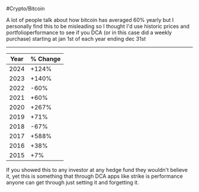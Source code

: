 #Crypto/Bitcoin 

A lot of people talk about how bitcoin has averaged 60% yearly but I personally find this to be misleading so I thought I'd use historic prices and portfolioperformance to see if you DCA (or in this case did a weekly purchase) starting at jan 1st of each year ending dec 31st  

---

  
| Year | % Change |  
|------|----------|  
| 2024 | +124%    |  
| 2023 | +140%    |  
| 2022 | -60%     |  
| 2021 | +60%     |  
| 2020 | +267%    |  
| 2019 | +71%     |  
| 2018 | -67%     |  
| 2017 | +588%    |  
| 2016 | +38%     |  
| 2015 | +7%      |  
  
If you showed this to any investor at any hedge fund they wouldn't believe it, yet this is something that through DCA apps like strike is performance anyone can get through just setting it and forgetting it.